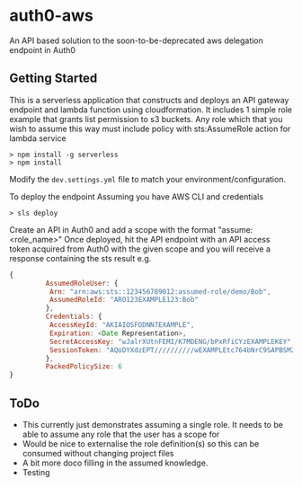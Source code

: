 # auth0-aws
An API based solution to the soon-to-be-deprecated aws delegation endpoint in Auth0

## Getting Started
This is a serverless application that constructs and deploys an API gateway endpoint and lambda function using cloudformation.
It includes 1 simple role example that grants list permission to s3 buckets. Any role which that you wish to assume this way must include policy with sts:AssumeRole action for lambda service

```
> npm install -g serverless
> npm install
```
Modify the ```dev.settings.yml``` file to match your environment/configuration.

To deploy the endpoint
Assuming you have AWS CLI and credentials
```
> sls deploy
```

Create an API in Auth0 and add a scope with the format "assume:<role_name>"
Once deployed, hit the API endpoint with an API access token acquired from Auth0 with the given scope and you will receive a response containing the sts result
e.g.
```javascript
{
		 AssumedRoleUser: {
		  Arn: "arn:aws:sts::123456789012:assumed-role/demo/Bob", 
		  AssumedRoleId: "ARO123EXAMPLE123:Bob"
		 }, 
		 Credentials: {
		  AccessKeyId: "AKIAIOSFODNN7EXAMPLE", 
		  Expiration: <Date Representation>, 
		  SecretAccessKey: "wJalrXUtnFEMI/K7MDENG/bPxRfiCYzEXAMPLEKEY", 
		  SessionToken: "AQoDYXdzEPT//////////wEXAMPLEtc764bNrC9SAPBSM22wDOk4x4HIZ8j4FZTwdQWLWsKWHGBuFqwAeMicRXmxfpSPfIeoIYRqTflfKD8YUuwthAx7mSEI/qkPpKPi/kMcGdQrmGdeehM4IC1NtBmUpp2wUE8phUZampKsburEDy0KPkyQDYwT7WZ0wq5VSXDvp75YU9HFvlRd8Tx6q6fE8YQcHNVXAkiY9q6d+xo0rKwT38xVqr7ZD0u0iPPkUL64lIZbqBAz+scqKmlzm8FDrypNC9Yjc8fPOLn9FX9KSYvKTr4rvx3iSIlTJabIQwj2ICCR/oLxBA=="
		 }, 
		 PackedPolicySize: 6
}
```

## ToDo
* This currently just demonstrates assuming a single role. It needs to be able to assume any role that the user has a scope for
* Would be nice to externalise the role definition(s) so this can be consumed without changing project files
* A bit more doco filling in the assumed knowledge.
* Testing
